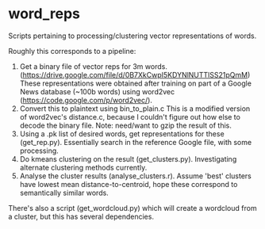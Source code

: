 word_reps
=========

Scripts pertaining to processing/clustering vector representations of words.

Roughly this corresponds to a pipeline:
1.  Get a binary file of vector reps for 3m words. (https://drive.google.com/file/d/0B7XkCwpI5KDYNlNUTTlSS21pQmM) 
    These representations were obtained after training on part of a Google News database (~100b words) using word2vec (https://code.google.com/p/word2vec/).
2.  Convert this to plaintext using bin_to_plain.c 
    This is a modified version of word2vec's distance.c, because I couldn't figure out how else to decode the binary file.
    Note: need/want to gzip the result of this.
3.  Using a .pk list of desired words, get representations for these (get_rep.py).
    Essentially search in the reference Google file, with some processing.
4.  Do kmeans clustering on the result (get_clusters.py). 
    Investigating alternate clustering methods currently.
5.  Analyse the cluster results (analyse_clusters.r).
    Assume 'best' clusters have lowest mean distance-to-centroid, hope these correspond to semantically similar words.

There's also a script (get_wordcloud.py) which will create a wordcloud from a cluster, but this has several dependencies.
